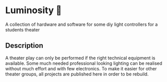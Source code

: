 # Luminosity 🔦

 A collection of hardware and software for some diy light controllers for a students theater

## Description

A theater play can only be performed if the right technical equipment is available. Some much needed professional looking lighting can be realised without much effort and with few electronics. To make it easier for other theater groups, all projects are published here in order to be rebuild.


